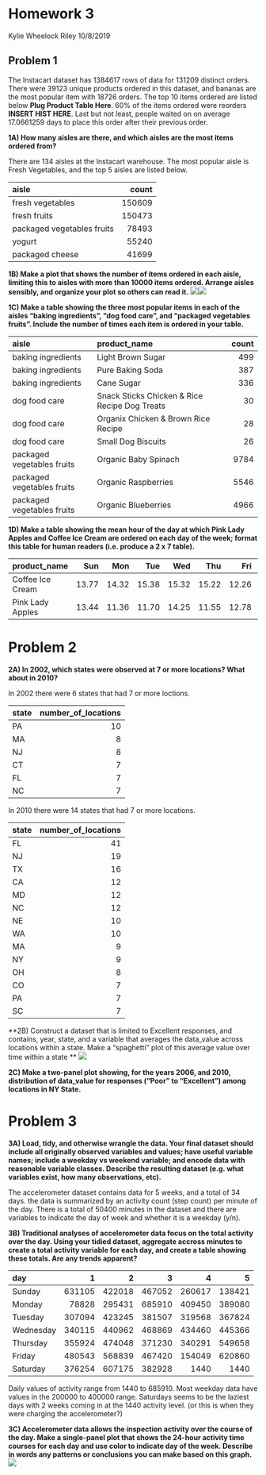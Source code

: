 Homework 3
================
Kylie Wheelock Riley
10/8/2019

## Problem 1

The Instacart dataset has 1384617 rows of data for 131209 distinct
orders. There were 39123 unique products ordered in this dataset, and
bananas are the most popular item with 18726 orders. The top 10 items
ordered are listed below **Plug Product Table Here**. 60% of the items
ordered were reorders **INSERT HIST HERE**. Last but not least, people
waited on on average 17.0661259 days to place this order after their
previous order.

**1A) How many aisles are there, and which aisles are the most items
ordered from?**

There are 134 aisles at the Instacart warehouse. The most popular aisle
is Fresh Vegetables, and the top 5 aisles are listed below.

| aisle                      |  count |
| :------------------------- | -----: |
| fresh vegetables           | 150609 |
| fresh fruits               | 150473 |
| packaged vegetables fruits |  78493 |
| yogurt                     |  55240 |
| packaged cheese            |  41699 |

**1B) Make a plot that shows the number of items ordered in each aisle,
limiting this to aisles with more than 10000 items ordered. Arrange
aisles sensibly, and organize your plot so others can read it.**
![](p8105_hw3_kmw2189_files/figure-gfm/prob%201B-1.png)<!-- -->![](p8105_hw3_kmw2189_files/figure-gfm/prob%201B-2.png)<!-- -->

**1C) Make a table showing the three most popular items in each of the
aisles “baking ingredients”, “dog food care”, and “packaged vegetables
fruits”. Include the number of times each item is ordered in your
table.**

| aisle                      | product\_name                                 | count |
| :------------------------- | :-------------------------------------------- | ----: |
| baking ingredients         | Light Brown Sugar                             |   499 |
| baking ingredients         | Pure Baking Soda                              |   387 |
| baking ingredients         | Cane Sugar                                    |   336 |
| dog food care              | Snack Sticks Chicken & Rice Recipe Dog Treats |    30 |
| dog food care              | Organix Chicken & Brown Rice Recipe           |    28 |
| dog food care              | Small Dog Biscuits                            |    26 |
| packaged vegetables fruits | Organic Baby Spinach                          |  9784 |
| packaged vegetables fruits | Organic Raspberries                           |  5546 |
| packaged vegetables fruits | Organic Blueberries                           |  4966 |

**1D) Make a table showing the mean hour of the day at which Pink Lady
Apples and Coffee Ice Cream are ordered on each day of the week; format
this table for human readers (i.e. produce a 2 x 7 table).**

| product\_name    |   Sun |   Mon |   Tue |   Wed |   Thu |   Fri |   Sat |
| :--------------- | ----: | ----: | ----: | ----: | ----: | ----: | ----: |
| Coffee Ice Cream | 13.77 | 14.32 | 15.38 | 15.32 | 15.22 | 12.26 | 13.83 |
| Pink Lady Apples | 13.44 | 11.36 | 11.70 | 14.25 | 11.55 | 12.78 | 11.94 |

# Problem 2

**2A) In 2002, which states were observed at 7 or more locations? What
about in 2010?**

In 2002 there were 6 states that had 7 or more loctions.

| state | number\_of\_locations |
| :---- | --------------------: |
| PA    |                    10 |
| MA    |                     8 |
| NJ    |                     8 |
| CT    |                     7 |
| FL    |                     7 |
| NC    |                     7 |

In 2010 there were 14 states that had 7 or more locations.

| state | number\_of\_locations |
| :---- | --------------------: |
| FL    |                    41 |
| NJ    |                    19 |
| TX    |                    16 |
| CA    |                    12 |
| MD    |                    12 |
| NC    |                    12 |
| NE    |                    10 |
| WA    |                    10 |
| MA    |                     9 |
| NY    |                     9 |
| OH    |                     8 |
| CO    |                     7 |
| PA    |                     7 |
| SC    |                     7 |

**2B) Construct a dataset that is limited to Excellent responses, and
contains, year, state, and a variable that averages the data\_value
across locations within a state. Make a “spaghetti” plot of this average
value over time within a state **
![](p8105_hw3_kmw2189_files/figure-gfm/problem%202b-1.png)<!-- -->

**2C) Make a two-panel plot showing, for the years 2006, and 2010,
distribution of data\_value for responses (“Poor” to “Excellent”) among
locations in NY State.**

# Problem 3

**3A) Load, tidy, and otherwise wrangle the data. Your final dataset
should include all originally observed variables and values; have useful
variable names; include a weekday vs weekend variable; and encode data
with reasonable variable classes. Describe the resulting dataset
(e.g. what variables exist, how many observations, etc).**

The accelerometer dataset contains data for 5 weeks, and a total of 34
days. the data is summarized by an activity count (step count) per
minute of the day. There is a total of 50400 minutes in the dataset and
there are variables to indicate the day of week and whether it is a
weekday (y/n).

**3B) Traditional analyses of accelerometer data focus on the total
activity over the day. Using your tidied dataset, aggregate accross
minutes to create a total activity variable for each day, and create a
table showing these totals. Are any trends apparent?**

| day       |      1 |      2 |      3 |      4 |      5 |
| :-------- | -----: | -----: | -----: | -----: | -----: |
| Sunday    | 631105 | 422018 | 467052 | 260617 | 138421 |
| Monday    |  78828 | 295431 | 685910 | 409450 | 389080 |
| Tuesday   | 307094 | 423245 | 381507 | 319568 | 367824 |
| Wednesday | 340115 | 440962 | 468869 | 434460 | 445366 |
| Thursday  | 355924 | 474048 | 371230 | 340291 | 549658 |
| Friday    | 480543 | 568839 | 467420 | 154049 | 620860 |
| Saturday  | 376254 | 607175 | 382928 |   1440 |   1440 |

Daily values of activity range from 1440 to 685910. Most weekday data
have values in the 200000 to 400000 range. Saturdays seems to be the
laziest days with 2 weeks coming in at the 1440 activity level. (or this
is when they were charging the accelerometer?)

**3C) Accelerometer data allows the inspection activity over the course
of the day. Make a single-panel plot that shows the 24-hour activity
time courses for each day and use color to indicate day of the week.
Describe in words any patterns or conclusions you can make based on this
graph.**
![](p8105_hw3_kmw2189_files/figure-gfm/graph%20for%20problem%203c-1.png)<!-- -->
